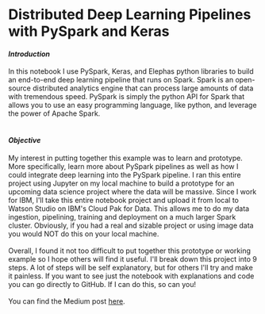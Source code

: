 # Distributed Deep Learning Pipelines with PySpark and Keras

#### _Introduction_
In this notebook I use PySpark, Keras, and Elephas python libraries to build an end-to-end deep learning pipeline that runs on Spark. Spark is an open-source distributed analytics engine that can process large amounts of data with tremendous speed. PySpark is simply the python API for Spark that allows you to use an easy programming language, like python, and leverage the power of Apache Spark.
</br></br>
#### _Objective_
My interest in putting together this example was to learn and prototype. More specifically, learn more about PySpark pipelines as well as how I could integrate deep learning into the PySpark pipeline. I ran this entire project using Jupyter on my local machine to build a prototype for an upcoming data science project where the data will be massive. Since I work for IBM, I'll take this entire notebook project and upload it from local to Watson Studio on IBM's Cloud Pak for Data. This allows me to do my data ingestion, pipelining, training and deployment on a much larger Spark cluster. Obviously, if you had a real and sizable project or using image data you would NOT do this on your local machine.
</br></br>
Overall, I found it not too difficult to put together this prototype or working example so I hope others will find it useful. I'll break down this project into 9 steps. A lot of steps will be self explanatory, but for others I'll try and make it painless. If you want to see just the notebook with explanations and code you can go directly to GitHub. If I can do this, so can you!
</br></br>
You can find the Medium post [here](www.google.com).
